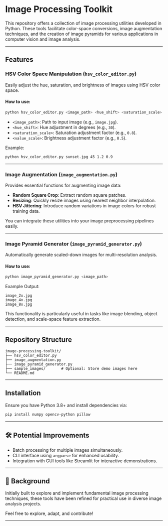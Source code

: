 # Image Processing Toolkit

This repository offers a collection of image processing utilities developed in Python. These tools facilitate color-space conversions, image augmentation techniques, and the creation of image pyramids for various applications in computer vision and image analysis.

---

##  Features

###  HSV Color Space Manipulation (`hsv_color_editor.py`)

Easily adjust the hue, saturation, and brightness of images using HSV color space.

#### How to use:

```bash
python hsv_color_editor.py <image_path> <hue_shift> <saturation_scale> <value_scale>
```

* `<image_path>`: Path to input image (e.g., `image.jpg`).
* `<hue_shift>`: Hue adjustment in degrees (e.g., `30`).
* `<saturation_scale>`: Saturation adjustment factor (e.g., `0.8`).
* `<value_scale>`: Brightness adjustment factor (e.g., `0.5`).

Example:

```bash
python hsv_color_editor.py sunset.jpg 45 1.2 0.9
```

---

###  Image Augmentation (`image_augmentation.py`)

Provides essential functions for augmenting image data:

* **Random Square Crop**: Extract random square patches.
* **Resizing**: Quickly resize images using nearest neighbor interpolation.
* **HSV Jittering**: Introduce random variations in image colors for robust training data.

You can integrate these utilities into your image preprocessing pipelines easily.

---

###  Image Pyramid Generator (`image_pyramid_generator.py`)

Automatically generate scaled-down images for multi-resolution analysis.

#### How to use:

```bash
python image_pyramid_generator.py <image_path>
```

Example Output:

```
image_2x.jpg
image_4x.jpg
image_8x.jpg
```

This functionality is particularly useful in tasks like image blending, object detection, and scale-space feature extraction.

---

##  Repository Structure

```
image-processing-toolkit/
├── hsv_color_editor.py
├── image_augmentation.py
├── image_pyramid_generator.py
├── sample_images/       # Optional: Store demo images here
└── README.md
```

---

##  Installation

Ensure you have Python 3.8+ and install dependencies via:

```bash
pip install numpy opencv-python pillow
```

---

## 🛠️ Potential Improvements

* Batch processing for multiple images simultaneously.
* CLI interface using `argparse` for enhanced usability.
* Integration with GUI tools like Streamlit for interactive demonstrations.

---

## 📖 Background

Initially built to explore and implement fundamental image processing techniques, these tools have been refined for practical use in diverse image analysis projects.

Feel free to explore, adapt, and contribute!

---


